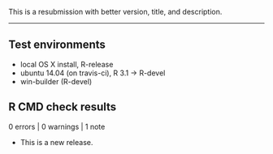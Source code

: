 This is a resubmission with better version, title, and description.

---

## Test environments
* local OS X install, R-release
* ubuntu 14.04 (on travis-ci), R 3.1 -> R-devel
* win-builder (R-devel)

## R CMD check results

0 errors | 0 warnings | 1 note

* This is a new release.

